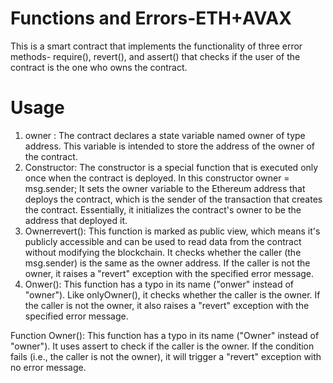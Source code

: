 # Functions and Errors-ETH+AVAX
This is a smart contract that implements the functionality of three error methods- require(), revert(), and assert() that checks if the user of the contract is the one who owns the contract.

# Usage
1. owner : The contract declares a state variable named owner of type address. This variable is intended to store the address of the owner of the contract.
2. Constructor: The constructor is a special function that is executed only once when the contract is deployed. In this constructor
   owner = msg.sender;
   It sets the owner variable to the Ethereum address that deploys the contract, which is the sender of the transaction that creates the contract. Essentially, it 
   initializes the contract's owner to be the address that deployed it.
3. Ownerrevert(): This function is marked as public view, which means it's publicly accessible and can be used to read data from the contract without modifying the 
   blockchain. It checks whether the caller (the msg.sender) is the same as the owner address. If the caller is not the owner, it raises a "revert" exception with 
   the specified error message.
4. Onwer(): This function has a typo in its name ("onwer" instead of "owner"). Like onlyOwner(), it checks whether the caller is the owner. If the caller is not the owner, it also raises a "revert" exception with the specified error message.

Function Owner(): This function has a typo in its name ("Owner" instead of "owner"). It uses assert to check if the caller is the owner. If the condition fails (i.e., the caller is not the owner), it will trigger a "revert" exception with no error message.






